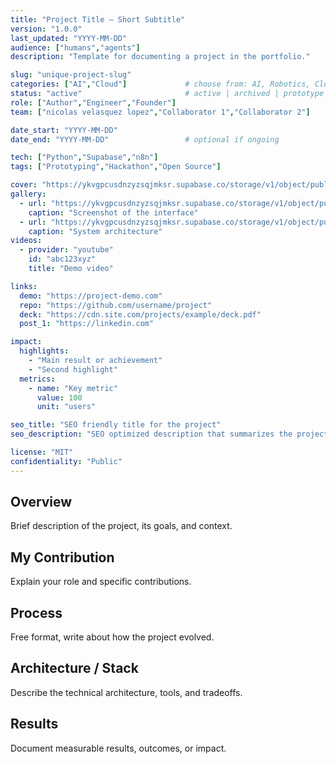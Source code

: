 ```yaml
---
title: "Project Title – Short Subtitle"
version: "1.0.0"
last_updated: "YYYY-MM-DD"
audience: ["humans","agents"]
description: "Template for documenting a project in the portfolio."

slug: "unique-project-slug"
categories: ["AI","Cloud"]             # choose from: AI, Robotics, Cloud, Electronics & Hardware, Programming, Business, Education
status: "active"                       # active | archived | prototype | ended
role: ["Author","Engineer","Founder"]
team: ["nicolas velasquez lopez","Collaborator 1","Collaborator 2"]

date_start: "YYYY-MM-DD"
date_end: "YYYY-MM-DD"                 # optional if ongoing

tech: ["Python","Supabase","n8n"]
tags: ["Prototyping","Hackathon","Open Source"]

cover: "https://ykvgpcusdnzyzsqjmksr.supabase.co/storage/v1/object/public/unmecaniko-projects-media/<slug>/cover.jpg"
gallery:
  - url: "https://ykvgpcusdnzyzsqjmksr.supabase.co/storage/v1/object/public/unmecaniko-projects-media/<slug>/image1.jpg"
    caption: "Screenshot of the interface"
  - url: "https://ykvgpcusdnzyzsqjmksr.supabase.co/storage/v1/object/public/unmecaniko-projects-media/<slug>/image2.jpg"
    caption: "System architecture"
videos:
  - provider: "youtube"
    id: "abc123xyz"
    title: "Demo video"

links:
  demo: "https://project-demo.com"
  repo: "https://github.com/username/project"
  deck: "https://cdn.site.com/projects/example/deck.pdf"
  post_1: "https://linkedin.com"

impact:
  highlights:
    - "Main result or achievement"
    - "Second highlight"
  metrics:
    - name: "Key metric"
      value: 100
      unit: "users"

seo_title: "SEO friendly title for the project"
seo_description: "SEO optimized description that summarizes the project."

license: "MIT"
confidentiality: "Public"
---
```


## Overview
Brief description of the project, its goals, and context.

## My Contribution
Explain your role and specific contributions.

## Process
Free format, write about how the project evolved.

## Architecture / Stack
Describe the technical architecture, tools, and tradeoffs.

## Results
Document measurable results, outcomes, or impact.
